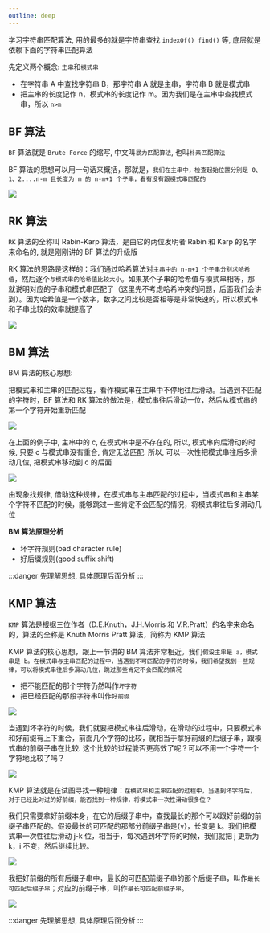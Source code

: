 ```yaml
---
outline: deep
---
```


学习字符串匹配算法, 用的最多的就是字符串查找 `indexOf() find()` 等, 底层就是依赖下面的字符串匹配算法

先定义两个概念: `主串`和`模式串`

- 在字符串 A 中查找字符串 B，那字符串 A 就是主串，字符串 B 就是模式串
- 把主串的长度记作 n，模式串的长度记作 m。因为我们是在主串中查找模式串，所以 `n>m`

## BF 算法

`BF` 算法就是 `Brute Force` 的缩写, 中文叫`暴力匹配算法`, 也叫`朴素匹配算法`

BF 算法的思想可以用一句话来概括，那就是，`我们在主串中，检查起始位置分别是 0、1、2....n-m 且长度为 m 的 n-m+1 个子串，看有没有跟模式串匹配的`

![](string_img/暴力算法.webp)

## RK 算法

`RK` 算法的全称叫 Rabin-Karp 算法，是由它的两位发明者 Rabin 和 Karp 的名字来命名的, 就是刚刚讲的 BF 算法的升级版

RK 算法的思路是这样的：我们通过哈希算法对`主串中的 n-m+1 个子串分别求哈希值`，然后逐个`与模式串的哈希值比较大小`。如果某个子串的哈希值与模式串相等，那就说明对应的子串和模式串匹配了（这里先不考虑哈希冲突的问题，后面我们会讲到）。因为哈希值是一个数字，数字之间比较是否相等是非常快速的，所以模式串和子串比较的效率就提高了

![](string_img/RK_hash.webp)

## BM 算法

BM 算法的核心思想:

把模式串和主串的匹配过程，看作模式串在主串中不停地往后滑动。当遇到不匹配的字符时，BF 算法和 RK 算法的做法是，模式串往后滑动一位，然后从模式串的第一个字符开始重新匹配

![](string_img/BM_滑动1.webp)

在上面的例子中, 主串中的 c, 在模式串中是不存在的, 所以, 模式串向后滑动的时候, 只要 c 与模式串没有重合, 肯定无法匹配. 所以, 可以一次性把模式串往后多滑动几位, 把模式串移动到 c 的后面

![](string_img/BM_滑动2.webp)

由现象找规律, 借助这种规律，在模式串与主串匹配的过程中，当模式串和主串某个字符不匹配的时候，能够跳过一些肯定不会匹配的情况，将模式串往后多滑动几位

**BM 算法原理分析**

- 坏字符规则(bad character rule)
- 好后缀规则(good suffix shift)

:::danger
先理解思想, 具体原理后面分析
:::

## KMP 算法

`KMP` 算法是根据三位作者（D.E.Knuth，J.H.Morris 和 V.R.Pratt）的名字来命名的，算法的全称是 Knuth Morris Pratt 算法，简称为 KMP 算法

KMP 算法的核心思想，跟上一节讲的 BM 算法非常相近。我们`假设主串是 a，模式串是 b。在模式串与主串匹配的过程中，当遇到不可匹配的字符的时候，我们希望找到一些规律，可以将模式串往后多滑动几位，跳过那些肯定不会匹配的情况`

- 把不能匹配的那个字符仍然叫作`坏字符`
- 把已经匹配的那段字符串叫作`好前缀`

![](string_img/KMP_1.webp)

当遇到坏字符的时候，我们就要把模式串往后滑动，在滑动的过程中，只要模式串和好前缀有上下重合，前面几个字符的比较，就相当于拿好前缀的后缀子串，跟模式串的前缀子串在比较. 这个比较的过程能否更高效了呢？可以不用一个字符一个字符地比较了吗？

![](string_img/KMP_2.webp)


KMP 算法就是在试图寻找一种规律：`在模式串和主串匹配的过程中，当遇到坏字符后，对于已经比对过的好前缀，能否找到一种规律，将模式串一次性滑动很多位？`

我们只需要拿好前缀本身，在它的后缀子串中，查找最长的那个可以跟好前缀的前缀子串匹配的。假设最长的可匹配的那部分前缀子串是{v}，长度是 k。我们把模式串一次性往后滑动 j-k 位，相当于，每次遇到坏字符的时候，我们就把 j 更新为 k，i 不变，然后继续比较。

![](string_img/KMP_3.webp)


我把好前缀的所有后缀子串中，最长的可匹配前缀子串的那个后缀子串，叫作`最长可匹配后缀子串`；对应的前缀子串，叫作`最长可匹配前缀子串`。

![](string_img/KMP_4.webp)

:::danger
先理解思想, 具体原理后面分析
:::